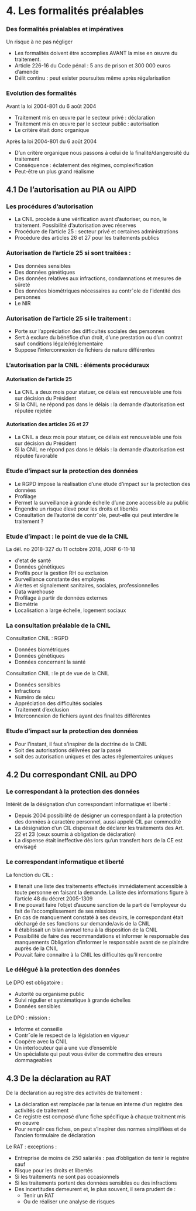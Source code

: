 # 4. Les formalités préalables

### Des formalités préalables et impératives
Un risque à ne pas négliger
- Les formalités doivent être accomplies AVANT la mise en
œuvre du traitement.
- Article 226-16 du Code pénal : 5 ans de prison et 300 000
euros d’amende
- Délit continu : peut exister poursuites même après
régularisation

### Evolution des formalités
Avant la loi 2004-801 du 6 août 2004
- Traitement mis en œuvre par le secteur privé : déclaration
- Traitement mis en œuvre par le secteur public : autorisation
- Le critère était donc organique

Après la loi 2004-801 du 6 août 2004
- D’un critère organique nous passons à celui de la
finalité/dangerosité du traitement
- Conséquence : éclatement des régimes, complexification
- Peut-être un plus grand réalisme


## 4.1 De l’autorisation au PIA ou AIPD
### Les procédures d’autorisation
- La CNIL procède à une vérification avant d’autoriser, ou non,
le traitement. Possibilité d’autorisation avec réserves
- Procédure de l’article 25 : secteur privé et certaines
administrations
- Procédure des articles 26 et 27 pour les traitements publics

### Autorisation de l’article 25 si sont traitées :
- Des données sensibles
- Des données génétiques
- Des données relatives aux infractions, condamnations et mesures de sûreté
- Des données biométriques nécessaires au contrˆole de l’identité des personnes
- Le NIR

### Autorisation de l’article 25 si le traitement :
- Porte sur l’appréciation des difficultés sociales des personnes
- Sert à exclure du bénéfice d’un droit, d’une prestation ou
d’un contrat sauf conditions légale/réglementaire
- Suppose l’interconnexion de fichiers de nature différentes

### L’autorisation par la CNIL : éléments procéduraux
#### Autorisation de l’article 25
- La CNIL a deux mois pour statuer, ce délais est renouvelable
une fois sur décision du Président
- Si la CNIL ne répond pas dans le délais : la demande
d’autorisation est réputée rejetée

#### Autorisation des articles 26 et 27
- La CNIL a deux mois pour statuer, ce délais est renouvelable
une fois sur décision du Président
- Si la CNIL ne répond pas dans le délais : la demande
d’autorisation est réputée favorable

### Etude d’impact sur la protection des données
- Le RGPD impose la réalisation d’une étude d’impact sur la protection des données
- Profilage
- Permet la surveillance à grande échelle d’une zone accessible au public
- Engendre un risque élevé pour les droits et libertés
- Consultation de l’autorité de contrˆole, peut-elle qui peut interdire le traitement ?

### Etude d’impact : le point de vue de la CNIL

La dél. no 2018-327 du 11 octobre 2018, JORF 6-11-18

- d'etat de santé
- Données génétiques
- Profils pour la gestion RH ou exclusion
- Surveillance constante des employés
- Alertes et signalement sanitaires, sociales, professionnelles
- Data warehouse
- Profilage à partir de données externes
- Biométrie
- Localisation a large échelle, logement sociaux

### La consultation préalable de la CNIL

Consultation CNIL : RGPD

- Données biométriques
- Données génétiques
- Données concernant la santé

Consultation CNIL : le pt de vue de la CNIL

- Données sensibles
- Infractions
- Numéro de sécu
- Appréciation des difficultés sociales
- Traitement d’exclusion
- Interconnexion de fichiers ayant des finalités différentes

### Etude d’impact sur la protection des données
- Pour l’instant, il faut s’inspirer de la doctrine de la CNIL
- Soit des autorisations délivrées par la passé
- soit des autorisation uniques et des actes règlementaires
uniques

## 4.2 Du correspondant CNIL au DPO
### Le correspondant à la protection des données
Intérêt de la désignation d’un correspondant informatique et liberté :
- Depuis 2004 possibilité de désigner un correspondant à la
protection des données à caractère personnel, aussi appelé CIL
par commodité
- La désignation d’un CIL dispensait de déclarer les traitements
des Art. 22 et 23 (ceux soumis à obligation de déclaration)
- La dispense était ineffective dès lors qu’un transfert hors de la
CE est envisagé

### Le correspondant informatique et liberté

La fonction du CIL :
- Il tenait une liste des traitements effectués immédiatement
accessible à toute personne en faisant la demande. La liste des
informations figure à l’article 48 du décret 2005-1309
- Il ne pouvait faire l’objet d’aucune sanction de la part de
l’employeur du fait de l’accomplissement de ses missions
- En cas de manquement constaté à ses devoirs, le
correspondant était déchargé de ses fonctions sur
demande/avis de la CNIL
- Il établissait un bilan annuel tenu à la disposition de la CNIL
- Possibilité de faire des recommandations et informer le
responsable des manquements
 Obligation d’informer le responsable avant de se plaindre
auprès de la CNIL
- Pouvait faire connaitre à la CNIL les difficultés qu’il rencontre

### Le délégué à la protection des données
Le DPO est obligatoire :
- Autorité ou organisme public
- Suivi régulier et systématique à grande échelles
- Données sensibles

Le DPO : mission :
- Informe et conseille
- Contrˆole le respect de la législation en vigueur
- Coopère avec la CNIL
- Un interlocuteur qui a une vue d’ensemble
- Un spécialiste qui peut vous éviter de commettre des erreurs
dommageables


## 4.3 De la déclaration au RAT

De la déclaration au registre des activités de traitement :
- La déclaration est remplacée par la tenue en interne d’un
registre des activités de traitement
- Ce registre est composé d’une fiche spécifique à chaque
traitment mis en oeuvre
- Pour remplir ces fiches, on peut s’inspirer des normes
simplifiées et de l’ancien formulaire de déclaration

Le RAT : exceptions :
- Entreprise de moins de 250 salariés : pas d’obligation de tenir
le registre sauf
- Risque pour les droits et libertés
- Si les traitements ne sont pas occasionnels
- Si les traitements portent des données sensibles ou des
infractions
- Des incertitudes demeurent et, le plus souvent, il sera prudent
de :
    - Tenir un RAT
    - Ou de réaliser une analyse de risques